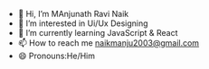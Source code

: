 - 👋 Hi, I’m MAnjunath Ravi Naik
- 👀 I’m interested in  Ui/Ux Designing
- 🌱 I’m currently learning JavaScript & React
- 📫 How to reach me naikmanju2003@gmail.com
- 😄 Pronouns:He/Him


<!---
naikmanju30/naikmanju30 is a ✨ special ✨ repository because its `README.md` (this file) appears on your GitHub profile.
You can click the Preview link to take a look at your changes.
--->
